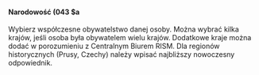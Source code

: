 #### Narodowość (043 $a

Wybierz współczesne obywatelstwo danej osoby. Można wybrać kilka krajów, jeśli osoba była obywatelem wielu krajów. Dodatkowe kraje można dodać w porozumieniu z Centralnym Biurem RISM. Dla regionów historycznych (Prusy, Czechy) należy wpisać najbliższy nowoczesny odpowiednik. 